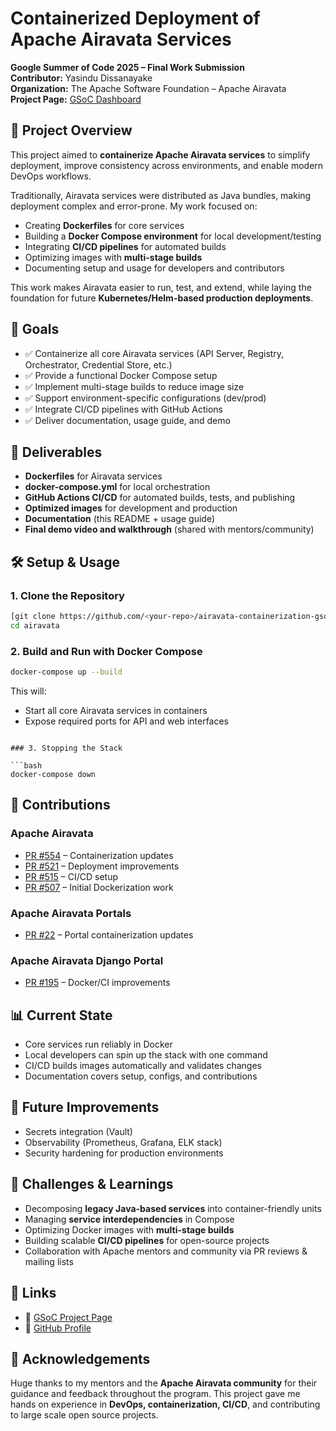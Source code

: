 
# Containerized Deployment of Apache Airavata Services  
**Google Summer of Code 2025 – Final Work Submission**  
**Contributor:** Yasindu Dissanayake  
**Organization:** The Apache Software Foundation – Apache Airavata  
**Project Page:** [GSoC Dashboard](https://summerofcode.withgoogle.com/programs/2025/projects/XV40d7XV)  

## 📌 Project Overview  
This project aimed to **containerize Apache Airavata services** to simplify deployment, improve consistency across environments, and enable modern DevOps workflows.  

Traditionally, Airavata services were distributed as Java bundles, making deployment complex and error-prone. My work focused on:  
- Creating **Dockerfiles** for core services  
- Building a **Docker Compose environment** for local development/testing  
- Integrating **CI/CD pipelines** for automated builds  
- Optimizing images with **multi-stage builds**  
- Documenting setup and usage for developers and contributors  

This work makes Airavata easier to run, test, and extend, while laying the foundation for future **Kubernetes/Helm-based production deployments**.  

## 🎯 Goals  
- ✅ Containerize all core Airavata services (API Server, Registry, Orchestrator, Credential Store, etc.)  
- ✅ Provide a functional Docker Compose setup  
- ✅ Implement multi-stage builds to reduce image size  
- ✅ Support environment-specific configurations (dev/prod)  
- ✅ Integrate CI/CD pipelines with GitHub Actions  
- ✅ Deliver documentation, usage guide, and demo  

## 🚀 Deliverables  
- **Dockerfiles** for Airavata services  
- **docker-compose.yml** for local orchestration  
- **GitHub Actions CI/CD** for automated builds, tests, and publishing  
- **Optimized images** for development and production  
- **Documentation** (this README + usage guide)  
- **Final demo video and walkthrough** (shared with mentors/community)  

## 🛠️ Setup & Usage  

### 1. Clone the Repository  
```bash
[git clone https://github.com/<your-repo>/airavata-containerization-gsoc2025.git](https://github.com/apache/airavata)
cd airavata
````

### 2. Build and Run with Docker Compose

```bash
docker-compose up --build
```

This will:

* Start all core Airavata services in containers
* Expose required ports for API and web interfaces
```

### 3. Stopping the Stack

```bash
docker-compose down
```

## 📂 Contributions

### Apache Airavata

* [PR #554](https://github.com/apache/airavata/pull/554) – Containerization updates
* [PR #521](https://github.com/apache/airavata/pull/521) – Deployment improvements
* [PR #515](https://github.com/apache/airavata/pull/515) – CI/CD setup
* [PR #507](https://github.com/apache/airavata/pull/507) – Initial Dockerization work

### Apache Airavata Portals

* [PR #22](https://github.com/apache/airavata-portals/pull/22) – Portal containerization updates

### Apache Airavata Django Portal

* [PR #195](https://github.com/apache/airavata-django-portal/pull/195) – Docker/CI improvements

## 📊 Current State

* Core services run reliably in Docker
* Local developers can spin up the stack with one command
* CI/CD builds images automatically and validates changes
* Documentation covers setup, configs, and contributions

## 🔮 Future Improvements

* Secrets integration (Vault)
* Observability (Prometheus, Grafana, ELK stack)
* Security hardening for production environments

## 🧩 Challenges & Learnings

* Decomposing **legacy Java-based services** into container-friendly units
* Managing **service interdependencies** in Compose
* Optimizing Docker images with **multi-stage builds**
* Building scalable **CI/CD pipelines** for open-source projects
* Collaboration with Apache mentors and community via PR reviews & mailing lists

## 🔗 Links

* 📘 [GSoC Project Page](https://summerofcode.withgoogle.com/programs/2025/projects/XV40d7XV)
* 🐙 [GitHub Profile](https://github.com/mryash-dev)

## 🙏 Acknowledgements

Huge thanks to my mentors and the **Apache Airavata community** for their guidance and feedback throughout the program. This project gave me hands on experience in **DevOps, containerization, CI/CD**, and contributing to large scale open source projects.

